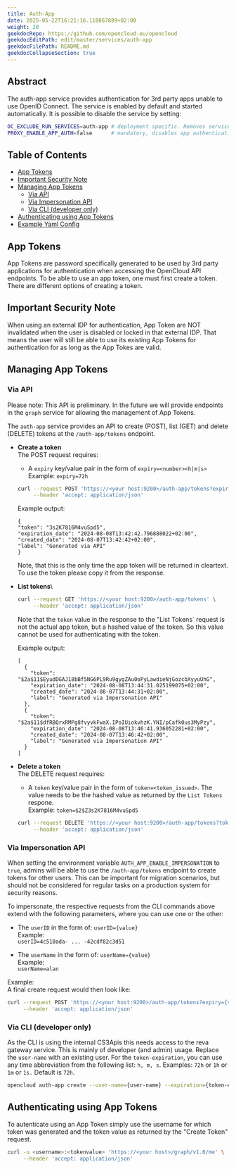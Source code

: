 ```yaml
---
title: Auth-App
date: 2025-05-22T16:21:16.118867889+02:00
weight: 20
geekdocRepo: https://github.com/opencloud-eu/opencloud
geekdocEditPath: edit/master/services/auth-app
geekdocFilePath: README.md
geekdocCollapseSection: true
---
```


<!-- Do not edit this file, it is autogenerated. Edit the service README.md instead -->

## Abstract


The auth-app service provides authentication for 3rd party apps unable to use
OpenID Connect. The service is enabled by default and started automatically. It
is possible to disable the service by setting:

```bash
OC_EXCLUDE_RUN_SERVICES=auth-app # deployment specific. Removes service from the list of automatically started services, use with single-binary deployments
PROXY_ENABLE_APP_AUTH=false      # mandatory, disables app authentication. In case of a distributed environment, this envvar needs to be set in the proxy service.
```


## Table of Contents

* [App Tokens](#app-tokens)
* [Important Security Note](#important-security-note)
* [Managing App Tokens](#managing-app-tokens)
  * [Via API](#via-api)
  * [Via Impersonation API](#via-impersonation-api)
  * [Via CLI (developer only)](#via-cli-developer-only)
* [Authenticating using App Tokens](#authenticating-using-app-tokens)
* [Example Yaml Config](#example-yaml-config)

## App Tokens

App Tokens are password specifically generated to be used by 3rd party applications
for authentication when accessing the OpenCloud API endpoints. To
be able to use an app token, one must first create a token. There are different
options of creating a token.

## Important Security Note

When using an external IDP for authentication, App Token are NOT invalidated
when the user is disabled or locked in that external IDP. That means the user
will still be able to use its existing App Tokens for authentication for as
long as the App Tokes are valid.

## Managing App Tokens

### Via API

Please note: This API is preliminary. In the future we will provide endpoints
in the `graph` service for allowing the management of App Tokens.

The `auth-app` service provides an API to create (POST), list (GET) and delete (DELETE) tokens at the `/auth-app/tokens` endpoint.

* **Create a token**\
  The POST request requires:
  * A `expiry` key/value pair in the form of `expiry=<number><h|m|s>`\
    Example: `expiry=72h`
  ```bash
  curl --request POST 'https://<your host:9200>/auth-app/tokens?expiry={value}' \
       --header 'accept: application/json'
  ```
  Example output:
  ```
  {
  "token": "3s2K7816M4vuSpd5",
  "expiration_date": "2024-08-08T13:42:42.796888022+02:00",
  "created_date": "2024-08-07T13:42:42+02:00",
  "label": "Generated via API"
  }
  ```

  Note, that this is the only time the app token will be returned in cleartext. To use the token
  please copy it from the response.

* **List tokens**\
  ```bash
  curl --request GET 'https://<your host:9200>/auth-app/tokens' \
       --header 'accept: application/json'
  ```

  Note that the `token` value in the response to the "List Tokens` request is not the actual
  app token, but a hashed value of the token. So this value cannot be used for authenticating
  with the token.

  Example output:
  ```
  [
    {
      "token": "$2a$11$EyudDGAJ18bBf5NG6PL9Ru9gygZAu0oPyLawdieNjGozcbXyyuUhG",
      "expiration_date": "2024-08-08T13:44:31.025199075+02:00",
      "created_date": "2024-08-07T13:44:31+02:00",
      "label": "Generated via Impersonation API"
    },
    {
      "token": "$2a$11$dfRBQrxRMPg8fvyvkFwaX.IPoIUiokvhzK.YNI/pCafk0us3MyPzy",
      "expiration_date": "2024-08-08T13:46:41.936052281+02:00",
      "created_date": "2024-08-07T13:46:42+02:00",
      "label": "Generated via Impersonation API"
    }
  ]
  ```

* **Delete a token**\
  The DELETE request requires:
  * A `token` key/value pair in the form of `token=<token_issued>`. The value needs to be the hashed value as returned by the `List Tokens` respone.\
    Example: `token=$2$Z3s2K7816M4vuSpd5`
  ```bash
  curl --request DELETE 'https://<your host:9200>/auth-app/tokens?token={value}' \
       --header 'accept: application/json'
  ```

### Via Impersonation API

When setting the environment variable `AUTH_APP_ENABLE_IMPERSONATION` to
`true`, admins will be able to use the `/auth-app/tokens` endpoint to create
tokens for other users. This can be important for migration scenarios, but
should not be considered for regular tasks on a production system for security
reasons.

To impersonate, the respective requests from the CLI commands above extend with
the following parameters, where you can use one or the other:

* The `userID` in the form of: `userID={value}`\
  Example:\
  `userID=4c510ada- ... -42cdf82c3d51`

* The `userName` in the form of: `userName={value}`\
  Example:\
  `userName=alan`

Example:\
A final create request would then look like:
```bash
curl --request POST 'https://<your host:9200>/auth-app/tokens?expiry={value}&userName={value}' \
     --header 'accept: application/json'
```

### Via CLI (developer only)

As the CLI is using the internal CS3Apis this needs access to the reva gateway
service. This is mainly of developer (and admin) usage.
Replace the `user-name` with an existing user. For the `token-expiration`, you
can use any time abbreviation from the following list: `h, m, s`. Examples:
`72h` or `1h` or `1m` or `1s.` Default is `72h`.

```bash
opencloud auth-app create --user-name={user-name} --expiration={token-expiration}
```

## Authenticating using App Tokens

To autenticate using an App Token simply use the username for which token was generated
and the token value as returned by the "Create Token" request.

```bash
curl -u <username>:<tokenvalue> 'https://<your host>/graph/v1.0/me' \
     --header 'accept: application/json'
```
